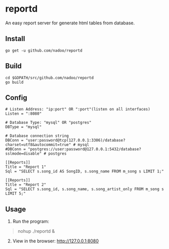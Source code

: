 reportd
=====

An easy report server for generate html tables from database.

## Install

	go get -u github.com/nadoo/reportd

## Build

	cd $GOPATH/src/github.com/nadoo/reportd
	go build

## Config

	# Listen Address: "ip:port" OR ":port"(listen on all interfaces)
	Listen = ":8080"

	# Database Type: "mysql" OR "postgres"
	DBType = "mysql"

	# Database connection string
	DBConn = "user:password@tcp(127.0.0.1:3306)/database?charset=utf8&autocommit=true" # mysql
	#DBConn = "postgres://user:password@127.0.0.1:5432/database?sslmode=disable" # postgres

	[[Reports]]
	Title = "Report 1"
	Sql = "SELECT s.song_id AS SongID, s.song_name FROM m_song s LIMIT 1;"

	[[Reports]]
	Title = "Report 2"
	Sql = "SELECT s.song_id, s.song_name, s.song_artist_only FROM m_song s LIMIT 5;"

## Usage
1. Run the program:
> nohup ./reportd &

2. View in the browser: http://127.0.0.1:8080
